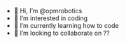 - 👋 Hi, I’m @opmrobotics
- 👀 I’m interested in coding
- 🌱 I’m currently learning how to code
- 💞️ I’m looking to collaborate on ??

<!---
opmrobotics/opmrobotics is a ✨ special ✨ repository because its `README.md` (this file) appears on your GitHub profile.
You can click the Preview link to take a look at your changes.
--->

